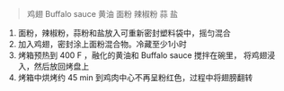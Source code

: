 > 鸡翅 Buffalo sauce 黄油 面粉 辣椒粉 蒜 盐

1. 面粉，辣椒粉，蒜粉和盐放入可重新密封塑料袋中，摇匀混合
2. 加入鸡翅，密封涂上面粉混合物。冷藏至少1小时
3. 烤箱预热到 400 F ，融化的黄油和 Buffalo sauce 搅拌在碗里， 将鸡翅浸入，然后放回烤盘上
4. 烤箱中烘烤约 45 min 到鸡肉中心不再呈粉红色，过程中将翅膀翻转
